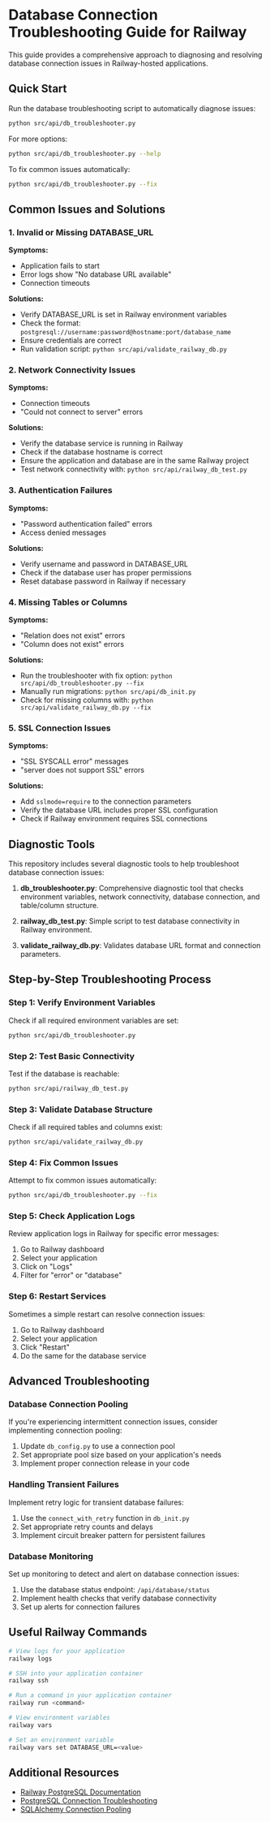 # Database Connection Troubleshooting Guide for Railway

This guide provides a comprehensive approach to diagnosing and resolving database connection issues in Railway-hosted applications.

## Quick Start

Run the database troubleshooting script to automatically diagnose issues:

```bash
python src/api/db_troubleshooter.py
```

For more options:

```bash
python src/api/db_troubleshooter.py --help
```

To fix common issues automatically:

```bash
python src/api/db_troubleshooter.py --fix
```

## Common Issues and Solutions

### 1. Invalid or Missing DATABASE_URL

**Symptoms:**
- Application fails to start
- Error logs show "No database URL available"
- Connection timeouts

**Solutions:**
- Verify DATABASE_URL is set in Railway environment variables
- Check the format: `postgresql://username:password@hostname:port/database_name`
- Ensure credentials are correct
- Run validation script: `python src/api/validate_railway_db.py`

### 2. Network Connectivity Issues

**Symptoms:**
- Connection timeouts
- "Could not connect to server" errors

**Solutions:**
- Verify the database service is running in Railway
- Check if the database hostname is correct
- Ensure the application and database are in the same Railway project
- Test network connectivity with: `python src/api/railway_db_test.py`

### 3. Authentication Failures

**Symptoms:**
- "Password authentication failed" errors
- Access denied messages

**Solutions:**
- Verify username and password in DATABASE_URL
- Check if the database user has proper permissions
- Reset database password in Railway if necessary

### 4. Missing Tables or Columns

**Symptoms:**
- "Relation does not exist" errors
- "Column does not exist" errors

**Solutions:**
- Run the troubleshooter with fix option: `python src/api/db_troubleshooter.py --fix`
- Manually run migrations: `python src/api/db_init.py`
- Check for missing columns with: `python src/api/validate_railway_db.py --fix`

### 5. SSL Connection Issues

**Symptoms:**
- "SSL SYSCALL error" messages
- "server does not support SSL" errors

**Solutions:**
- Add `sslmode=require` to the connection parameters
- Verify the database URL includes proper SSL configuration
- Check if Railway environment requires SSL connections

## Diagnostic Tools

This repository includes several diagnostic tools to help troubleshoot database connection issues:

1. **db_troubleshooter.py**: Comprehensive diagnostic tool that checks environment variables, network connectivity, database connection, and table/column structure.

2. **railway_db_test.py**: Simple script to test database connectivity in Railway environment.

3. **validate_railway_db.py**: Validates database URL format and connection parameters.

## Step-by-Step Troubleshooting Process

### Step 1: Verify Environment Variables

Check if all required environment variables are set:

```bash
python src/api/db_troubleshooter.py
```

### Step 2: Test Basic Connectivity

Test if the database is reachable:

```bash
python src/api/railway_db_test.py
```

### Step 3: Validate Database Structure

Check if all required tables and columns exist:

```bash
python src/api/validate_railway_db.py
```

### Step 4: Fix Common Issues

Attempt to fix common issues automatically:

```bash
python src/api/db_troubleshooter.py --fix
```

### Step 5: Check Application Logs

Review application logs in Railway for specific error messages:

1. Go to Railway dashboard
2. Select your application
3. Click on "Logs"
4. Filter for "error" or "database"

### Step 6: Restart Services

Sometimes a simple restart can resolve connection issues:

1. Go to Railway dashboard
2. Select your application
3. Click "Restart"
4. Do the same for the database service

## Advanced Troubleshooting

### Database Connection Pooling

If you're experiencing intermittent connection issues, consider implementing connection pooling:

1. Update `db_config.py` to use a connection pool
2. Set appropriate pool size based on your application's needs
3. Implement proper connection release in your code

### Handling Transient Failures

Implement retry logic for transient database failures:

1. Use the `connect_with_retry` function in `db_init.py`
2. Set appropriate retry counts and delays
3. Implement circuit breaker pattern for persistent failures

### Database Monitoring

Set up monitoring to detect and alert on database connection issues:

1. Use the database status endpoint: `/api/database/status`
2. Implement health checks that verify database connectivity
3. Set up alerts for connection failures

## Useful Railway Commands

```bash
# View logs for your application
railway logs

# SSH into your application container
railway ssh

# Run a command in your application container
railway run <command>

# View environment variables
railway vars

# Set an environment variable
railway vars set DATABASE_URL=<value>
```

## Additional Resources

- [Railway PostgreSQL Documentation](https://docs.railway.app/databases/postgresql)
- [PostgreSQL Connection Troubleshooting](https://www.postgresql.org/docs/current/auth-troubleshooting.html)
- [SQLAlchemy Connection Pooling](https://docs.sqlalchemy.org/en/14/core/pooling.html)
